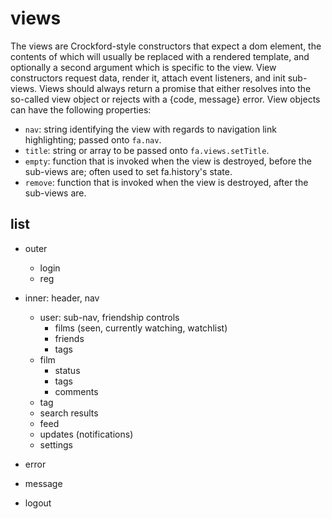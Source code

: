 # views

The views are Crockford-style constructors that expect a dom element, the
contents of which will usually be replaced with a rendered template, and
optionally a second argument which is specific to the view. View constructors
request data, render it, attach event listeners, and init sub-views. Views
should always return a promise that either resolves into the so-called view
object or rejects with a {code, message} error. View objects can have the
following properties:

* `nav`: string identifying the view with regards to navigation link
  highlighting; passed onto `fa.nav`.
* `title`: string or array to be passed onto `fa.views.setTitle`.
* `empty`: function that is invoked when the view is destroyed, before the
  sub-views are; often used to set fa.history's state.
* `remove`: function that is invoked when the view is destroyed, after the
  sub-views are.


## list

- outer
	- login
	- reg

- inner: header, nav
	- user: sub-nav, friendship controls
		- films (seen, currently watching, watchlist)
		- friends
		- tags
	- film
		- status
		- tags
		- comments
	- tag
	- search results
	- feed
	- updates (notifications)
	- settings

- error
- message
- logout
